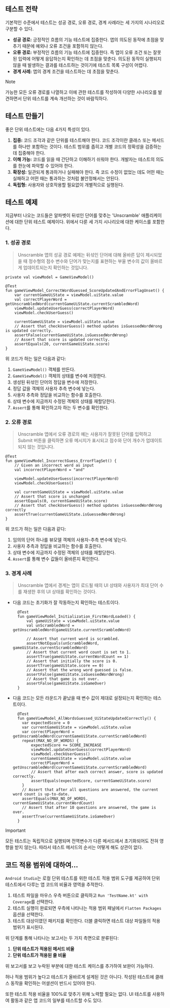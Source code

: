 ## 테스트 전략

기본적인 수준에서 테스트는 성공 경로, 오류 경로, 경계 사례라는 세 가지의 시나리오로 구분할 수 있다.

- **성공 경로:** 긍정적인 흐름의 기능 테스트에 집중한다. 앱의 의도된 동작에 초점을 맞추기 때문에
예외나 오류 조건을 포함하지 않는다. 
- **오류 경로:** 부정적인 흐름의 기능 테스트에 집중한다. 즉 앱이 오류 조건 또는 잘못된 입력에 어떻게
응답하는지 확인하는 데 초점을 맞춘다. 의도된 동작이 실행되지 않을 때 발생하는 결과를 테스트하는 것이기에 
테스트 목록 구성이 어렵다.
- **경계 사례:** 앱의 경계 조건을 테스트하는 데 초점을 맞춘다.

>[!NOTE]
> 가능한 모든 오류 경로를 나열하고 이에 관한 테스트를 작성하여 다양한 시나리오를 발견하면서 단위 테스트를 계속
개선하는 것이 바람직하다.

## 테스트 만들기

좋은 단위 테스트에는 다음 4가지 특성이 있다.

1. **집중:** 코드 조각과 같은 단위를 테스트해야 한다. 코드 조각이란 클래스 또는 메서드를 하나만 포함하는 것이다. 
테스트 범위를 좁히고 개별 코드의 정확성을 검증하는 데 집중해야 한다.
2. **이해 가능:** 코드를 읽을 때 간단하고 이해하기 쉬워야 한다. 개발자는 테스트의 의도를 한눈에 파악할 수 있어야 한다.
3. **확장성:** 일관되게 통과하거나 실패해야 한다. 즉 코드 수정이 없었는 데도 어떤 때는 실패하고 어떤 때는 
통과하는 것처럼 불안정해서는 안된다.
4. **독립형:** 사용자와 상호작용할 필요없이 개별적으로 실행된다.

## 테스트 예제

지금부터 나오는 코드들은 알파벳이 뒤섞인 단어를 맞추는 'Unscramble' 애플리케이션에 대한 단위 테스트 예제이다. 
위에서 다룬 세 가지 시나리오에 대한 케이스를 포함한다.

### 1. 성공 경로

>Unscramble 앱의 성공 경로 예제는 뒤섞인 단어에 대해 올바른 답이 제시되었을 때
정수형의 점수 변수와 단어가 맞는지를 표현하는 부울 변수의 값이 올바르게 업데이트되는지 확인하는 것입니다.

```
private val viewModel = GameViewModel()

@Test
fun gameViewModel_CorrectWordGuessed_ScoreUpdatedAndErrorFlagUnset() {
    var currentGameUiState = viewModel.uiState.value
    val correctPlayerWord = getUnscrambledWord(currentGameUiState.currentScrambledWord)
    viewModel.updateUserGuess(correctPlayerWord)
    viewModel.checkUserGuess()

    currentGameUiState = viewModel.uiState.value
    // Assert that checkUserGuess() method updates isGuessedWordWrong is updated correctly.
    assertFalse(currentGameUiState.isGuessedWordWrong)
    // Assert that score is updated correctly.
    assertEquals(20, currentGameUiState.score)
}
```
위 코드가 하는 일은 다음과 같다:
1. `GameViewModel()` 객체를 만든다.
2. `GameViewModel()` 객체의 상태를 변수에 저장한다.
3. 생성된 뒤섞인 단어의 정답을 변수에 저장한다.
4. 정답 값을 객체의 사용자 추측 변수에 넣는다.
5. 사용자 추측와 정답을 비교하는 함수를 호출한다.
6. 상태 변수에 지금까지 수정된 객체의 상태를 재할당한다.
7. `Assert`를 통해 확인하고자 하는 두 변수를 확인한다.

### 2. 오류 경로
> Unscramble 앱에서 오류 경로의 예는 사용자가 잘못된 단어를 입력하고 Submit 버튼을 클릭하면 
> 오류 메시지가 표시되고 점수와 단어 개수가 업데이트되지 않는 것입니다.

```
@Test
fun gameViewModel_IncorrectGuess_ErrorFlagSet() {
    // Given an incorrect word as input
    val incorrectPlayerWord = "and"

    viewModel.updateUserGuess(incorrectPlayerWord)
    viewModel.checkUserGuess()

    val currentGameUiState = viewModel.uiState.value
    // Assert that score is unchanged
    assertEquals(0, currentGameUiState.score)
    // Assert that checkUserGuess() method updates isGuessedWordWrong correctly
    assertTrue(currentGameUiState.isGuessedWordWrong)
}
```

위 코드가 하는 일은 다음과 같다:
1. 임의의 단어 하나를 뷰모델 객체의 사용자-추측 변수에 넣는다.
2. 사용자 추측과 정답을 비교하는 함수를 호출한다.
3. 상태 변수에 지금까지 수정된 객체의 상태를 재할당한다.
4. `Assert`를 통해 변수 값들이 올바른지 확인한다.

### 3. 경계 사례
> Unscramble 앱에서 경계는 앱이 로드될 때의 UI 상태와 사용자가 최대 단어 수를 
> 재생한 후의 UI 상태를 확인하는 것이다.

- 다음 코드는 초기화가 잘 작동하는지 확인하는 테스트이다.
    
  ```
    @Test
    fun gameViewModel_Initialization_FirstWordLoaded() {
        val gameUiState = viewModel.uiState.value
        val unScrambledWord = getUnscrambledWord(gameUiState.currentScrambledWord)

        // Assert that current word is scrambled.
        assertNotEquals(unScrambledWord, gameUiState.currentScrambledWord)
        // Assert that current word count is set to 1.
        assertTrue(gameUiState.currentWordCount == 1)
        // Assert that initially the score is 0.
        assertTrue(gameUiState.score == 0)
        // Assert that the wrong word guessed is false.
        assertFalse(gameUiState.isGuessedWordWrong)
        // Assert that game is not over.
        assertFalse(gameUiState.isGameOver)
    }
    ```


- 다음 코드는 모든 라운드가 끝났을 때 변수 값이 제대로 설정되는지 확인하는 테스트이다.
        
    ```
      @Test
      fun gameViewModel_AllWordsGuessed_UiStateUpdatedCorrectly() {
        var expectedScore = 0
        var currentGameUiState = viewModel.uiState.value
        var correctPlayerWord = getUnscrambledWord(currentGameUiState.currentScrambledWord)
        repeat(MAX_NO_OF_WORDS) {
            expectedScore += SCORE_INCREASE
            viewModel.updateUserGuess(correctPlayerWord)
            viewModel.checkUserGuess()
            currentGameUiState = viewModel.uiState.value
            correctPlayerWord = getUnscrambledWord(currentGameUiState.currentScrambledWord)
            // Assert that after each correct answer, score is updated correctly.
            assertEquals(expectedScore, currentGameUiState.score)
        }
        // Assert that after all questions are answered, the current word count is up-to-date.
        assertEquals(MAX_NO_OF_WORDS, currentGameUiState.currentWordCount)
        // Assert that after 10 questions are answered, the game is over.
        assertTrue(currentGameUiState.isGameOver)
      }
    ```

> [!IMPORTANT]
> 모든 테스트는 독립적으로 실행되며 전역변수가 다른 메서드에서 초기화되어도 전혀 영향을 받지
> 않는다. 따라서 테스트 메서드의 순서는 어떻게 해도 상관이 없다.


## 코드 적용 범위에 대하여...

`Android Studio`는 로컬 단위 테스트를 위한 테스트 적용 범위 도구를 제공하여 단위 테스트에서 
다루는 앱 코드의 비율과 영역을 추적한다.

1. 테스트 파일을 마우스 우측 버튼으로 클릭하고 `Run 'TestName.kt' with Coverage`를 선택한다.
2. 테스트 실행이 완료되면 우측에 나타나는 적용 범위 패널에서 `Flatten Packages` 옵션을 선택한다.
3. 테스트 대상이였던 패키지를 확인한다. 더블 클릭하면 테스트 대상 파일들의 적용 범위가 표시된다.

위 단계를 통해 나타나는 보고서는 두 가지 측면으로 분류된다:
1. **단위 테스트가 적용된 메서드 비율**
2. **단위 테스트가 적용된 줄 비율**

위 보고서를 보고 누락된 부분에 대한 테스트 케이스를 추가하여 보완이 가능하다.    

허나 적용 범위가 높다고 테스트가 올바르게 설계된 것은 아니다. 작성된 테스트에 클래스 동작을 확인하는 
어셜션이 반드시 있어야 한다.

또한 테스트 적용 비율을 100%로 맞추기 위해 노력할 필요는 없다. UI 테스트를 사용하여 활동과 같은 
앱 코드의 일부를 테스트할 수도 있다.

